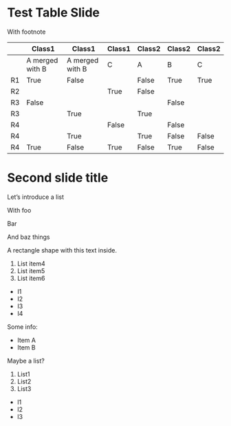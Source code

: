 # Test Table Slide

With footnote

|    | Class1          | Class1          | Class1   | Class2   | Class2   | Class2   |
|----|-----------------|-----------------|----------|----------|----------|----------|
|    | A merged with B | A merged with B | C        | A        | B        | C        |
| R1 | True            | False           |          | False    | True     | True     |
| R2 |                 |                 | True     | False    |          |          |
| R3 | False           |                 |          |          | False    |          |
| R3 |                 | True            |          | True     |          |          |
| R4 |                 |                 | False    |          | False    |          |
| R4 |                 | True            |          | True     | False    | False    |
| R4 | True            | False           | True     | False    | True     | False    |

# Second slide title

Let’s introduce a list

With foo

Bar

And baz things

A rectangle shape with this text inside.

1. List item4
2. List item5
3. List item6

- I1
- I2
- I3
- I4

Some info:

- Item A
- Item B

Maybe a list?

1. List1
2. List2
3. List3

- l1 
- l2
- l3